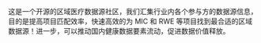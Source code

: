 这是一个开源的区域医疗数据源社区，我们汇集行业内各个参与方的数据源信息，目的是提高项目匹配效率，快速高效的为 MIC 和 RWE 等项目找到最合适的区域数据源！进一步，可以推动国内健康数据要素流动，促进数据价值释放。
